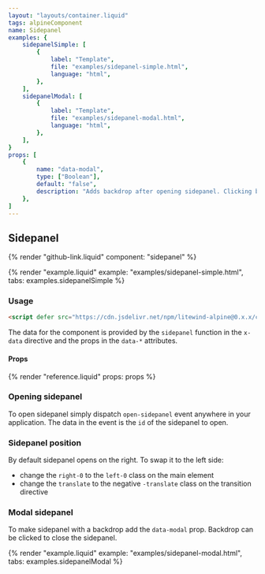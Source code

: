 ```yaml
---
layout: "layouts/container.liquid"
tags: alpineComponent
name: Sidepanel
examples: {
    sidepanelSimple: [
        {
            label: "Template",
            file: "examples/sidepanel-simple.html",
            language: "html",
        },
    ],
    sidepanelModal: [
        {
            label: "Template",
            file: "examples/sidepanel-modal.html",
            language: "html",
        },
    ],
}
props: [
    {
        name: "data-modal",
        type: ["Boolean"],
        default: "false",
        description: "Adds backdrop after opening sidepanel. Clicking backdrop closes sidepanel.",
    },
]
---
```

## Sidepanel

{% render "github-link.liquid" component: "sidepanel" %}

{% render "example.liquid" example: "examples/sidepanel-simple.html", tabs: examples.sidepanelSimple %}

### Usage

```html
<script defer src="https://cdn.jsdelivr.net/npm/litewind-alpine@0.x.x/components/sidepanel/dist/cdn.min.js"></script>
```

The data for the component is provided by the `sidepanel` function in the `x-data` directive and the props in the `data-*` attributes.

#### Props

{% render "reference.liquid" props: props %}

### Opening sidepanel

To open sidepanel simply dispatch `open-sidepanel` event anywhere in your application. The data in the event is the `id` of the sidepanel to open.

### Sidepanel position

By default sidepanel opens on the right. To swap it to the left side:
- change the `right-0` to the `left-0` class on the main element
- change the `translate` to the negative `-translate` class on the transition directive

### Modal sidepanel

To make sidepanel with a backdrop add the `data-modal` prop. Backdrop can be clicked to close the sidepanel.

{% render "example.liquid" example: "examples/sidepanel-modal.html", tabs: examples.sidepanelModal %}
